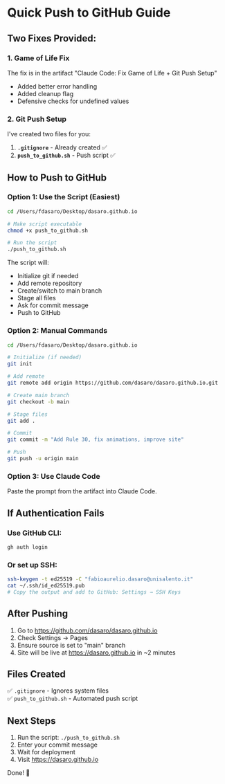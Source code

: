 # Quick Push to GitHub Guide

## Two Fixes Provided:

### 1. Game of Life Fix
The fix is in the artifact "Claude Code: Fix Game of Life + Git Push Setup"
- Added better error handling
- Added cleanup flag
- Defensive checks for undefined values

### 2. Git Push Setup
I've created two files for you:

1. **`.gitignore`** - Already created ✅
2. **`push_to_github.sh`** - Push script ✅

## How to Push to GitHub

### Option 1: Use the Script (Easiest)

```bash
cd /Users/fdasaro/Desktop/dasaro.github.io

# Make script executable
chmod +x push_to_github.sh

# Run the script
./push_to_github.sh
```

The script will:
- Initialize git if needed
- Add remote repository
- Create/switch to main branch
- Stage all files
- Ask for commit message
- Push to GitHub

### Option 2: Manual Commands

```bash
cd /Users/fdasaro/Desktop/dasaro.github.io

# Initialize (if needed)
git init

# Add remote
git remote add origin https://github.com/dasaro/dasaro.github.io.git

# Create main branch
git checkout -b main

# Stage files
git add .

# Commit
git commit -m "Add Rule 30, fix animations, improve site"

# Push
git push -u origin main
```

### Option 3: Use Claude Code

Paste the prompt from the artifact into Claude Code.

## If Authentication Fails

### Use GitHub CLI:
```bash
gh auth login
```

### Or set up SSH:
```bash
ssh-keygen -t ed25519 -C "fabioaurelio.dasaro@unisalento.it"
cat ~/.ssh/id_ed25519.pub
# Copy the output and add to GitHub: Settings → SSH Keys
```

## After Pushing

1. Go to https://github.com/dasaro/dasaro.github.io
2. Check Settings → Pages
3. Ensure source is set to "main" branch
4. Site will be live at https://dasaro.github.io in ~2 minutes

## Files Created

✅ `.gitignore` - Ignores system files  
✅ `push_to_github.sh` - Automated push script  

## Next Steps

1. Run the script: `./push_to_github.sh`
2. Enter your commit message
3. Wait for deployment
4. Visit https://dasaro.github.io

Done! 🚀
